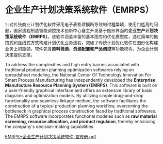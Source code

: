 # 企业生产计划决策系统软件（EMRPS）

针对传统商业计划优化软件采用电子表格建模所导致的过程繁琐，使用门槛高的问题，国家流程制造智能调控技术创新中心自主开发基于图形界面的**企业生产计划决策系统软件（EMRPS）**。该软件涵盖丰富的基本图库和优化模型库，通过简单的拖拽式和连线式方式构建计划优化业务流程，突破了传统计划优化软件在图形化构建业务上的瓶颈。软件包含**原料筛选、资源配置和产品调控**等功能模块，为企业计划决策提供支撑。

To address the complexities and high entry barries associated with traditional production planning optimization softwares relying on spreadsheet modeling, the National Center Of Technology Innovation For Smart Process Manufacturing has independently developed the **Enterprise Manufacture Resource Planning System (EMRPS)**. This software is built on a user-friendly graphical interface and offers an extensive library of basic diagrams and optimization models. By utilizing simple drag-and-drop functionality and seamless linkage method, the software facilitates the construction of a typical production planning workflow, overcoming the bottleneck in graphical process construction faced by traditional softwares. The EMRPS software incorporates functional modeles such as **raw material screening, resource allocation, and product regulaion**, thereby enhancing the company's decision-making capabilities.

[EMRPS+企业生产计划决策系统软件-宣传册.pdf](https://github.com/user-attachments/files/18928318/EMRPS%2B.-.pdf)
